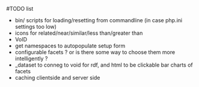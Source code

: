 #TODO list

* bin/ scripts for loading/resetting from commandline (in case php.ini
  settings too low)
* icons for related/near/similar/less than/greater than
* VoID
* get namespaces to autopopulate setup form
* configurable facets ? or is there some way to choose them more
  intelligently ?
* _dataset to conneg to void for rdf, and html to be clickable bar charts
  of facets
* caching clientside and server side

